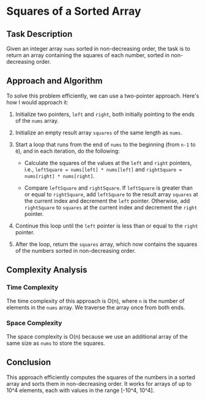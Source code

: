 # Squares of a Sorted Array

## Task Description
Given an integer array `nums` sorted in non-decreasing order, the task is to return an array containing the squares of each number, sorted in non-decreasing order.

## Approach and Algorithm
To solve this problem efficiently, we can use a two-pointer approach. Here's how I would approach it:

1. Initialize two pointers, `left` and `right`, both initially pointing to the ends of the `nums` array.

2. Initialize an empty result array `squares` of the same length as `nums`.

3. Start a loop that runs from the end of `nums` to the beginning (from `n-1` to `0`), and in each iteration, do the following:
   - Calculate the squares of the values at the `left` and `right` pointers, i.e., `leftSquare = nums[left] * nums[left]` and `rightSquare = nums[right] * nums[right]`.

   - Compare `leftSquare` and `rightSquare`. If `leftSquare` is greater than or equal to `rightSquare`, add `leftSquare` to the result array `squares` at the current index and decrement the `left` pointer. Otherwise, add `rightSquare` to `squares` at the current index and decrement the `right` pointer.

4. Continue this loop until the `left` pointer is less than or equal to the `right` pointer.

5. After the loop, return the `squares` array, which now contains the squares of the numbers sorted in non-decreasing order.

## Complexity Analysis
### Time Complexity
The time complexity of this approach is O(n), where `n` is the number of elements in the `nums` array. We traverse the array once from both ends.

### Space Complexity
The space complexity is O(n) because we use an additional array of the same size as `nums` to store the squares.

## Conclusion
This approach efficiently computes the squares of the numbers in a sorted array and sorts them in non-decreasing order. It works for arrays of up to 10^4 elements, each with values in the range [-10^4, 10^4].
